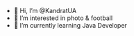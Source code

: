 - 👋 Hi, I’m @KandratUA
- 👀 I’m interested in photo & football
- 🌱 I’m currently learning Java Developer

<!---
KandratUA/KandratUA is a ✨ special ✨ repository because its `README.md` (this file) appears on your GitHub profile.
You can click the Preview link to take a look at your changes.
--->
